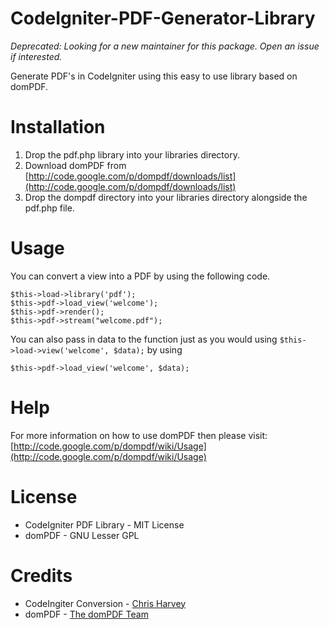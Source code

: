 CodeIgniter-PDF-Generator-Library
=================================

_Deprecated: Looking for a new maintainer for this package. Open an issue if interested._

Generate PDF's in CodeIgniter using this easy to use library based on domPDF.

Installation
============
1. Drop the pdf.php library into your libraries directory.
2. Download domPDF from [http://code.google.com/p/dompdf/downloads/list](http://code.google.com/p/dompdf/downloads/list)
3. Drop the dompdf directory into your libraries directory alongside the pdf.php file.

Usage
=====
You can convert a view into a PDF by using the following code.

	$this->load->library('pdf');
	$this->pdf->load_view('welcome');
	$this->pdf->render();
	$this->pdf->stream("welcome.pdf");

You can also pass in data to the function just as you would using `$this->load->view('welcome', $data);` by using

	$this->pdf->load_view('welcome', $data);

Help
====
For more information on how to use domPDF then please visit: [http://code.google.com/p/dompdf/wiki/Usage](http://code.google.com/p/dompdf/wiki/Usage)

License
=======
* CodeIgniter PDF Library - MIT License
* domPDF - GNU Lesser GPL

Credits
=======
* CodeIngiter Conversion - [Chris Harvey](http://www.chrisnharvey.com)
* domPDF - [The domPDF Team](http://code.google.com/p/dompdf/)
